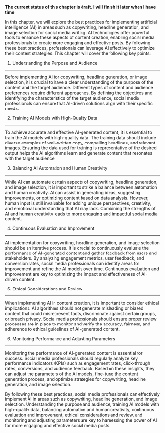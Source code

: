 **The current status of this chapter is draft. I will finish it later when I have time**

In this chapter, we will explore the best practices for implementing artificial intelligence (AI) in areas such as copywriting, headline generation, and image selection for social media writing. AI technologies offer powerful tools to enhance these aspects of content creation, enabling social media professionals to create more engaging and effective posts. By following these best practices, professionals can leverage AI effectively to optimize their content strategies. This chapter will cover the following key points:

1. Understanding the Purpose and Audience
-----------------------------------------

Before implementing AI for copywriting, headline generation, or image selection, it is crucial to have a clear understanding of the purpose of the content and the target audience. Different types of content and audience preferences require different approaches. By defining the objectives and identifying the characteristics of the target audience, social media professionals can ensure that AI-driven solutions align with their specific needs.

2. Training AI Models with High-Quality Data
--------------------------------------------

To achieve accurate and effective AI-generated content, it is essential to train the AI models with high-quality data. The training data should include diverse examples of well-written copy, compelling headlines, and relevant images. Ensuring the data used for training is representative of the desired output helps the AI algorithms learn and generate content that resonates with the target audience.

3. Balancing AI Automation and Human Creativity
-----------------------------------------------

While AI can automate certain aspects of copywriting, headline generation, and image selection, it is important to strike a balance between automation and human creativity. AI can assist in generating ideas, suggesting improvements, or optimizing content based on data analysis. However, human input is still invaluable for adding unique perspectives, creativity, and emotional understanding that AI may lack. Combining the strengths of AI and human creativity leads to more engaging and impactful social media content.

4. Continuous Evaluation and Improvement
----------------------------------------

AI implementation for copywriting, headline generation, and image selection should be an iterative process. It is crucial to continuously evaluate the performance of AI-generated content and gather feedback from users and stakeholders. By analyzing engagement metrics, user feedback, and conversion rates, social media professionals can identify areas for improvement and refine the AI models over time. Continuous evaluation and improvement are key to optimizing the impact and effectiveness of AI-driven content.

5. Ethical Considerations and Review
------------------------------------

When implementing AI in content creation, it is important to consider ethical implications. AI algorithms should not generate misleading or biased content that could misrepresent facts, discriminate against certain groups, or breach privacy. Social media professionals should ensure proper review processes are in place to monitor and verify the accuracy, fairness, and adherence to ethical guidelines of AI-generated content.

6. Monitoring Performance and Adjusting Parameters
--------------------------------------------------

Monitoring the performance of AI-generated content is essential for success. Social media professionals should regularly analyze key performance indicators (KPIs) such as engagement rates, click-through rates, conversions, and audience feedback. Based on these insights, they can adjust the parameters of the AI models, fine-tune the content generation process, and optimize strategies for copywriting, headline generation, and image selection.

By following these best practices, social media professionals can effectively implement AI in areas such as copywriting, headline generation, and image selection. Understanding the purpose and audience, training AI models with high-quality data, balancing automation and human creativity, continuous evaluation and improvement, ethical considerations and review, and monitoring and adjusting parameters are key to harnessing the power of AI for more engaging and effective social media posts.
